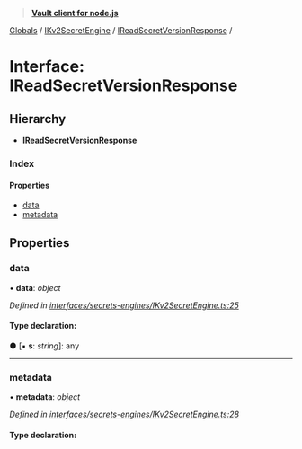 > **[Vault client for node.js](../README.md)**

[Globals](../globals.md) / [IKv2SecretEngine](../modules/ikv2secretengine.md) / [IReadSecretVersionResponse](ikv2secretengine.ireadsecretversionresponse.md) /

# Interface: IReadSecretVersionResponse

## Hierarchy

* **IReadSecretVersionResponse**

### Index

#### Properties

* [data](ikv2secretengine.ireadsecretversionresponse.md#data)
* [metadata](ikv2secretengine.ireadsecretversionresponse.md#metadata)

## Properties

###  data

• **data**: *object*

*Defined in [interfaces/secrets-engines/IKv2SecretEngine.ts:25](https://github.com/theogravity/vault-tacular/blob/0b78a16/src/interfaces/secrets-engines/IKv2SecretEngine.ts#L25)*

#### Type declaration:

● \[▪ **s**: *string*\]: any

___

###  metadata

• **metadata**: *object*

*Defined in [interfaces/secrets-engines/IKv2SecretEngine.ts:28](https://github.com/theogravity/vault-tacular/blob/0b78a16/src/interfaces/secrets-engines/IKv2SecretEngine.ts#L28)*

#### Type declaration: